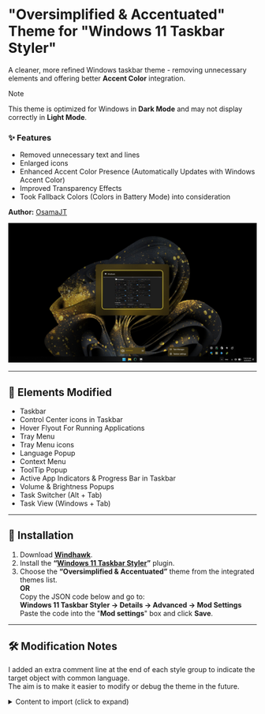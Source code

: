 # "Oversimplified & Accentuated" Theme for "Windows 11 Taskbar Styler"

A cleaner, more refined Windows taskbar theme - removing unnecessary elements and offering better **Accent Color** integration.

> [!NOTE]
> This theme is optimized for Windows in **Dark Mode** and may not display correctly in **Light Mode**.

### ✨ Features
- Removed unnecessary text and lines
- Enlarged icons  
- Enhanced Accent Color Presence (Automatically Updates with Windows Accent Color)  
- Improved Transparency Effects
- Took Fallback Colors (Colors in Battery Mode) into consideration

**Author:** [OsamaJT](https://github.com/OsamaHJT)

![Screenshot](Taskbar.png)

---

## 🎨 Elements Modified
- Taskbar
- Control Center icons in Taskbar
- Hover Flyout For Running Applications
- Tray Menu
- Tray Menu icons
- Language Popup
- Context Menu
- ToolTip Popup
- Active App Indicators & Progress Bar  in Taskbar
- Volume & Brightness Popups  
- Task Switcher (Alt + Tab)  
- Task View (Windows + Tab)
  
---

## 🧩 Installation

1. Download **[Windhawk](https://windhawk.net/)**.  
2. Install the **“[Windows 11 Taskbar Styler](https://windhawk.net/mods/windows-11-taskbar-styler)”** plugin.  
3. Choose the **“Oversimplified & Accentuated”** theme from the integrated themes list.  
   **OR**  
   Copy the JSON code below and go to:  
   **Windows 11 Taskbar Styler → Details → Advanced → Mod Settings**  
   Paste the code into the "**Mod settings**" box and click **Save**.


---

## 🛠️ Modification Notes

I added an extra comment line at the end of each style group to indicate the target object with common language.  
The aim is to make it easier to modify or debug the theme in the future.


<details>
<summary>Content to import (click to expand)</summary>

```json
{
  "controlStyles[0].target": "MenuFlyoutPresenter",
  "controlStyles[0].styles[0]": "Background:=$DarkAccent",
  "controlStyles[0].styles[1]": "BorderBrush=Transparent",
  "controlStyles[0].styles[2]": "Shadow:=",
  "controlStyles[0].styles[3]": "//Target= Context Menu",
  
  "controlStyles[1].target": "ToolTip > ContentPresenter#LayoutRoot",
  "controlStyles[1].styles[0]": "Background:=$DarkAccent",
  "controlStyles[1].styles[1]": "BorderBrush=Transparent",
  "controlStyles[1].styles[2]": "Shadow:=",
  "controlStyles[1].styles[3]": "//Target= Tooltip Popup",
  
  "controlStyles[2].target": "Taskbar.TaskbarFrame > Grid#RootGrid > Taskbar.TaskbarBackground > Grid > Rectangle#BackgroundFill",
  "controlStyles[2].styles[0]": "Fill:=$Alt",
  "controlStyles[2].styles[1]": "//Target= Taskbar",
  
  "controlStyles[3].target": "Rectangle#BackgroundStroke",
  "controlStyles[3].styles[0]": "Visibility=Collapsed",
  "controlStyles[3].styles[1]": "//Target= Taskbar Upper Border",
  
  "controlStyles[4].target": "SystemTray.OmniButton#ControlCenterButton > Grid > ContentPresenter#ContentPresenter > ItemsPresenter > StackPanel > ContentPresenter > SystemTray.IconView#SystemTrayIcon > Grid#ContainerGrid > Grid#ContentGrid > SystemTray.TextIconContent > Grid#ContainerGrid > SystemTray.AdaptiveTextBlock#Base > TextBlock#InnerTextBlock",
  "controlStyles[4].styles[0]": "FontSize=22",
  "controlStyles[4].styles[1]": "//Target= Taskbar > Control Center Taskbar icons",
  
  "controlStyles[5].target": "Taskbar.TaskListLabeledButtonPanel@RunningIndicatorStates > Rectangle#RunningIndicator",
  "controlStyles[5].styles[0]": "Fill@ActiveRunningIndicator:=$SolidAccent",
  "controlStyles[5].styles[1]": "Height=4",
  "controlStyles[5].styles[2]": "Width@ActiveRunningIndicator=25",
  "controlStyles[5].styles[3]": "//Target= Taskbar > App Running Indicator",
  
  "controlStyles[6].target": "Taskbar.TaskListButton > Taskbar.TaskListLabeledButtonPanel > Microsoft.UI.Xaml.Controls.ProgressBar#ProgressIndicator",
  "controlStyles[6].styles[0]": "MinHeight=4",
  "controlStyles[6].styles[1]": "Width=25",
  "controlStyles[6].styles[2]": "//Target= Taskbar > App Progress Bar > Track Container",
  
  "controlStyles[7].target": "Grid#LayoutRoot@CommonStates > Border#ProgressBarRoot > Border > Grid > Rectangle#DeterminateProgressBarIndicator",
  "controlStyles[7].styles[0]": "Fill@Updating:= <SolidColorBrush Color=\"Green\" Opacity=\"1\" />",
  "controlStyles[7].styles[1]": "Fill@Determinate:= <SolidColorBrush Color=\"Green\" Opacity=\"1\" />",
  "controlStyles[7].styles[2]": "Fill@Paused:= <SolidColorBrush Color=\"Orange\" Opacity=\"1\" />",
  "controlStyles[7].styles[3]": "Fill@Error:= <SolidColorBrush Color=\"Red\" Opacity=\"1\" />",
  "controlStyles[7].styles[4]": "Fill@UpdatingError:= <SolidColorBrush Color=\"Red\" Opacity=\"1\" />",
  "controlStyles[7].styles[5]": "//Target= Taskbar > App Progress Bar > Fill Track",
  
  "controlStyles[8].target": "Rectangle#ProgressBarTrack",
  "controlStyles[8].styles[0]": "Fill=Transparent",
  "controlStyles[8].styles[1]": "//Target= Taskbar > App Progress Bar > Empty Track",
  
  "controlStyles[9].target": "Canvas#HoverFlyoutCanvas > Grid#HoverFlyoutGrid > Border#HoverFlyoutBackground",
  "controlStyles[9].styles[0]": "BorderBrush=Transparent",
  "controlStyles[9].styles[1]": "Shadow:=",
  "controlStyles[9].styles[2]": "//Target= Taskbar > Taskbar App  > HoverFlyout Background Container",
  
  "controlStyles[10].target": "Taskbar.TaskbarBackground#HoverFlyoutBackgroundControl > Grid > Windows.UI.Xaml.Shapes.Rectangle#BackgroundFill",
  "controlStyles[10].styles[0]": "Fill:=$DarkAccent",
  "controlStyles[10].styles[1]": "//Target= Taskbar > Taskbar App  > HoverFlyout Background",
  
  "controlStyles[11].target": "Grid#OverflowRootGrid",
  "controlStyles[11].styles[0]": "Padding:=",
  "controlStyles[11].styles[1]": "//Target= System Tray Menu Container",
  
  "controlStyles[12].target": "Border#OverflowFlyoutBackgroundBorder",
  "controlStyles[12].styles[0]": "Background:=$Alt",
  "controlStyles[12].styles[1]": "Shadow:=",
  "controlStyles[12].styles[2]": "BorderThickness:=",
  "controlStyles[12].styles[3]": "//Target= System Tray Menu",
  
  "controlStyles[13].target": "SystemTray.ImageIconContent > Windows.UI.Xaml.Controls.Grid#ContainerGrid > Windows.UI.Xaml.Controls.Image",
  "controlStyles[13].styles[0]": "Height=20",
  "controlStyles[13].styles[1]": "Width=20",
  "controlStyles[13].styles[2]": "//Target= System Tray icons",
  
  "controlStyles[14].target": "WindowsInternal.ComposableShell.Experiences.TextInput.Common.InputSwitcher > ContentControl > ContentPresenter > Grid",
  "controlStyles[14].styles[0]": "Background:=$DarkAccent",
  "controlStyles[14].styles[1]": "BorderBrush=Transparent",
  "controlStyles[14].styles[2]": "Shadow:=",
  "controlStyles[14].styles[3]": "//Target= Language Popup",
  
  "controlStyles[15].target": "WindowsInternal.ComposableShell.Experiences.TextInput.Common.InputSwitcher > ContentControl > ContentPresenter > Grid > Grid#OverlayPanel",
  "controlStyles[15].styles[0]": "Background=Transparent",
  "controlStyles[15].styles[1]": "BorderBrush=Transparent",
  "controlStyles[15].styles[2]": "//Target= Language Popup Overlay Layer",
  
  "controlStyles[16].target": "Grid > HyperlinkButton#Footer",
  "controlStyles[16].styles[0]": "HorizontalContentAlignment = 1",
  "controlStyles[16].styles[1]": "//Target= Language Popup > Footer",
  
  "controlStyles[17].target": "Grid#ConfirmatorMainGrid",
  "controlStyles[17].styles[0]": "Background:=$DarkAccent",
  "controlStyles[17].styles[1]": "BorderBrush=Transparent",
  "controlStyles[17].styles[2]": "CornerRadius=15",
  "controlStyles[17].styles[3]": "Margin=0,0,0,5",
  "controlStyles[17].styles[4]": "Padding=4,0,0,0",
  "controlStyles[17].styles[5]": "Shadow:=",
  "controlStyles[17].styles[6]": "//Target= Volume & Brightness Popups > Plate",
  
  "controlStyles[18].target": "Grid#BrightnessConfirmator",
  "controlStyles[18].styles[0]": "Padding=6,0,16,0",
  "controlStyles[18].styles[1]": "//Target= Brigtness Popup Container",
  
  "controlStyles[19].target": "Microsoft.UI.Xaml.Controls.AnimatedIcon#BrightnessIcon",
  "controlStyles[19].styles[0]": "Height=30",
  "controlStyles[19].styles[1]": "Width=30",
  "controlStyles[19].styles[2]": "Margin=0,-1,12,0",
  "controlStyles[19].styles[3]": "//Target= Brigtness Popup > Brightness icon",
  
  "controlStyles[20].target": "Microsoft.UI.Xaml.Controls.AnimatedIcon#VolumeIcon",
  "controlStyles[20].styles[0]": "Height=30",
  "controlStyles[20].styles[1]": "Width=30",
  "controlStyles[20].styles[2]": "//Target= Volume Popup > Volume icon",
  
  "controlStyles[21].target": "TextBlock#volumeLevelText",
  "controlStyles[21].styles[0]": "FontSize=15",
  "controlStyles[21].styles[1]": "//Target= Volume Popup > Volume Degree Text",
  
  "controlStyles[22].target": "Rectangle#HorizontalDecreaseRect",
  "controlStyles[22].styles[0]": "Height=6",
  "controlStyles[22].styles[1]": "Margin= 0,2,0,0",
  "controlStyles[22].styles[2]": "//Target= Volume & Brightness Popups > Track Container",
  
  "controlStyles[23].target": "Rectangle#HorizontalTrackRect",
  "controlStyles[23].styles[0]": "Fill=Transparent",
  "controlStyles[23].styles[1]": "Height=6",
  "controlStyles[23].styles[2]": "//Target= Volume & Brightness Popups > Empty Track",
  
  "controlStyles[24].target": "Grid#HorizontalTemplate > Rectangle#HorizontalDecreaseRect",
  "controlStyles[24].styles[0]": "Fill:= <AcrylicBrush TintColor=\"{ThemeResource SystemAccentColor}\" TintOpacity=\"1\" TintLuminosityOpacity=\"1\" FallbackColor=\"{ThemeResource SystemAccentColorDark2}\" />",
  "controlStyles[24].styles[1]": "//Target= Volume & Brightness Popups > Fill Track",
  
  "controlStyles[25].target": "Grid#ModalRootGrid > Border#BackgroundElement",
  "controlStyles[25].styles[0]": "Background:=$DarkAccent",
  "controlStyles[25].styles[1]": "BorderBrush=Transparent",
  "controlStyles[25].styles[2]": "CornerRadius=20",
  "controlStyles[25].styles[3]": "Shadow:=",
  "controlStyles[25].styles[4]": "//Target= Alt+Tab Window Background",
  
  "controlStyles[26].target": "Border#BackgroundDimmingLayer",
  "controlStyles[26].styles[0]": "Background:= <WindhawkBlur BlurAmount=\"30\" TintColor=\"#00000080\" />",
  "controlStyles[26].styles[1]": "//Target= Task View Background (Windows+Tab)",
  
  "controlStyles[27].target": "Border#VirtualDesktopBarBackground",
  "controlStyles[27].styles[0]": "Background:= <SolidColorBrush Color=\"{ThemeResource SystemAccentColorDark1}\" Opacity=\"0.4\" />",
  "controlStyles[27].styles[1]": "BorderBrush=Transparent",
  "controlStyles[27].styles[2]": "//Target= Task View (Windows+Tab) > Virtual Desktops Plate ",
  
  "styleConstants[0]": "Alt= <AcrylicBrush TintColor=\"{ThemeResource SystemAltHighColor}\" TintOpacity=\"0.6\" TintLuminosityOpacity=\"0.6\" FallbackColor=\"{ThemeResource SystemAltHighColor}\" />",
  "styleConstants[1]": "Accent = <AcrylicBrush TintColor=\"{ThemeResource SystemAccentColor}\" TintOpacity=\"0.6\" TintLuminosityOpacity=\"0.6\" FallbackColor=\"{ThemeResource SystemAccentColor}\" />",
  "styleConstants[2]": "DarkAccent = <AcrylicBrush TintColor=\"{ThemeResource SystemAccentColorDark1}\" TintOpacity=\"0.6\" TintLuminosityOpacity=\"0.3\" FallbackColor=\"{ThemeResource SystemAccentColorDark1}\" />",
  "styleConstants[3]": "SolidAccent = <SolidColorBrush Color=\"{ThemeResource SystemAccentColor}\" Opacity=\"1\" />",
  "styleConstants[4]": "Reveal= <RevealBorderBrush Color=\"Transparent\" TargetTheme=\"1\" Opacity=\"1\" />"
}
```
